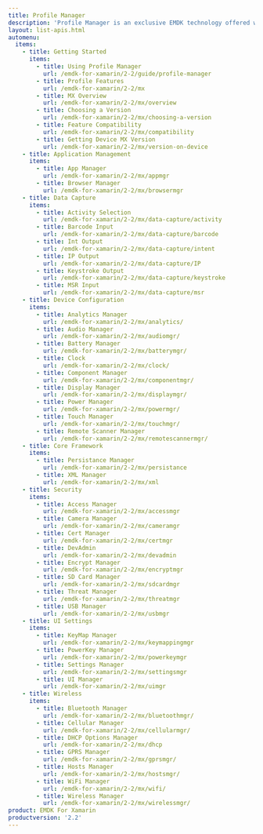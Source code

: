 ```yaml
---
title: Profile Manager
description: 'Profile Manager is an exclusive EMDK technology offered within your IDE, providing a GUI based development tool. This allows you to write fewer lines of code resulting in reduced development time, effort and errors.'
layout: list-apis.html
automenu:
  items:
    - title: Getting Started
      items:
        - title: Using Profile Manager
          url: /emdk-for-xamarin/2-2/guide/profile-manager
        - title: Profile Features
          url: /emdk-for-xamarin/2-2/mx
        - title: MX Overview
          url: /emdk-for-xamarin/2-2/mx/overview
        - title: Choosing a Version
          url: /emdk-for-xamarin/2-2/mx/choosing-a-version
        - title: Feature Compatibility
          url: /emdk-for-xamarin/2-2/mx/compatibility
        - title: Getting Device MX Version
          url: /emdk-for-xamarin/2-2/mx/version-on-device
    - title: Application Management
      items:
        - title: App Manager
          url: /emdk-for-xamarin/2-2/mx/appmgr
        - title: Browser Manager
          url: /emdk-for-xamarin/2-2/mx/browsermgr
    - title: Data Capture
      items:
        - title: Activity Selection
          url: /emdk-for-xamarin/2-2/mx/data-capture/activity
        - title: Barcode Input
          url: /emdk-for-xamarin/2-2/mx/data-capture/barcode
        - title: Int Output
          url: /emdk-for-xamarin/2-2/mx/data-capture/intent
        - title: IP Output
          url: /emdk-for-xamarin/2-2/mx/data-capture/IP
        - title: Keystroke Output
          url: /emdk-for-xamarin/2-2/mx/data-capture/keystroke
        - title: MSR Input
          url: /emdk-for-xamarin/2-2/mx/data-capture/msr
    - title: Device Configuration
      items:
        - title: Analytics Manager
          url: /emdk-for-xamarin/2-2/mx/analytics/
        - title: Audio Manager
          url: /emdk-for-xamarin/2-2/mx/audiomgr/
        - title: Battery Manager
          url: /emdk-for-xamarin/2-2/mx/batterymgr/
        - title: Clock
          url: /emdk-for-xamarin/2-2/mx/clock/
        - title: Component Manager
          url: /emdk-for-xamarin/2-2/mx/componentmgr/
        - title: Display Manager
          url: /emdk-for-xamarin/2-2/mx/displaymgr/
        - title: Power Manager
          url: /emdk-for-xamarin/2-2/mx/powermgr/
        - title: Touch Manager
          url: /emdk-for-xamarin/2-2/mx/touchmgr/
        - title: Remote Scanner Manager
          url: /emdk-for-xamarin/2-2/mx/remotescannermgr/
    - title: Core Framework
      items:
        - title: Persistance Manager
          url: /emdk-for-xamarin/2-2/mx/persistance
        - title: XML Manager
          url: /emdk-for-xamarin/2-2/mx/xml
    - title: Security
      items:
        - title: Access Manager
          url: /emdk-for-xamarin/2-2/mx/accessmgr
        - title: Camera Manager
          url: /emdk-for-xamarin/2-2/mx/cameramgr
        - title: Cert Manager
          url: /emdk-for-xamarin/2-2/mx/certmgr
        - title: DevAdmin
          url: /emdk-for-xamarin/2-2/mx/devadmin
        - title: Encrypt Manager
          url: /emdk-for-xamarin/2-2/mx/encryptmgr
        - title: SD Card Manager
          url: /emdk-for-xamarin/2-2/mx/sdcardmgr
        - title: Threat Manager
          url: /emdk-for-xamarin/2-2/mx/threatmgr
        - title: USB Manager
          url: /emdk-for-xamarin/2-2/mx/usbmgr
    - title: UI Settings
      items:
        - title: KeyMap Manager
          url: /emdk-for-xamarin/2-2/mx/keymappingmgr
        - title: PowerKey Manager
          url: /emdk-for-xamarin/2-2/mx/powerkeymgr
        - title: Settings Manager
          url: /emdk-for-xamarin/2-2/mx/settingsmgr
        - title: UI Manager
          url: /emdk-for-xamarin/2-2/mx/uimgr
    - title: Wireless
      items:
        - title: Bluetooth Manager
          url: /emdk-for-xamarin/2-2/mx/bluetoothmgr/
        - title: Cellular Manager
          url: /emdk-for-xamarin/2-2/mx/cellularmgr/
        - title: DHCP Options Manager
          url: /emdk-for-xamarin/2-2/mx/dhcp
        - title: GPRS Manager
          url: /emdk-for-xamarin/2-2/mx/gprsmgr/
        - title: Hosts Manager
          url: /emdk-for-xamarin/2-2/mx/hostsmgr/
        - title: WiFi Manager
          url: /emdk-for-xamarin/2-2/mx/wifi/
        - title: Wireless Manager
          url: /emdk-for-xamarin/2-2/mx/wirelessmgr/
product: EMDK For Xamarin
productversion: '2.2'
---
```















